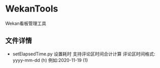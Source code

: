 # WekanTools

Wekan看板管理工具

## 文件详情

- setElapsedTime.py 设置耗时 支持评论区时间合计计算 评论区时间格式: yyyy-mm-dd (h) 例如:2020-11-19 (1)

